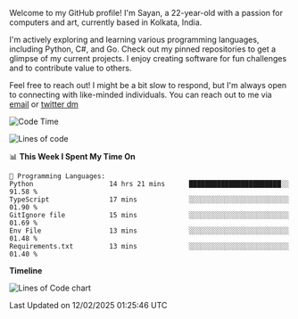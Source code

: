 Welcome to my GitHub profile! I'm Sayan, a 22-year-old with a passion for computers and art, currently based in Kolkata, India.

I'm actively exploring and learning various programming languages, including Python, C#, and Go. Check out my pinned repositories to get a glimpse of my current projects. I enjoy creating software for fun challenges and to contribute value to others.

Feel free to reach out! I might be a bit slow to respond, but I'm always open to connecting with like-minded individuals. You can reach out to me via [email](mailto:me@sayanbiswas.in) or [twitter dm](https://twitter.com/TheDankDel)

<!--START_SECTION:waka-->
![Code Time](http://img.shields.io/badge/Code%20Time-2%2C077%20hrs%2037%20mins-blue)

![Lines of code](https://img.shields.io/badge/From%20Hello%20World%20I%27ve%20Written-6.8%20million%20lines%20of%20code-blue)

📊 **This Week I Spent My Time On** 

```text
💬 Programming Languages: 
Python                   14 hrs 21 mins      ███████████████████████░░   91.58 % 
TypeScript               17 mins             ░░░░░░░░░░░░░░░░░░░░░░░░░   01.90 % 
GitIgnore file           15 mins             ░░░░░░░░░░░░░░░░░░░░░░░░░   01.69 % 
Env File                 13 mins             ░░░░░░░░░░░░░░░░░░░░░░░░░   01.48 % 
Requirements.txt         13 mins             ░░░░░░░░░░░░░░░░░░░░░░░░░   01.40 % 
```

**Timeline**

![Lines of Code chart](https://raw.githubusercontent.com/Dank-del/Dank-del/main/assets/bar_graph.png)


 Last Updated on 12/02/2025 01:25:46 UTC
<!--END_SECTION:waka-->
